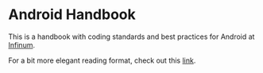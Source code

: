 # Android Handbook

This is a handbook with coding standards and best practices for Android at [Infinum](https://infinum.com/).

For a bit more elegant reading format, check out this [link](https://infinum.com/handbook/android).
